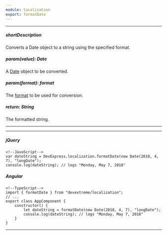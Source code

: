 ```yaml
---
module: localization
export: formatDate
---
```

---
##### shortDescription
Converts a Date object to a string using the specified format.

##### param(value): Date
A [Date](https://www.w3schools.com/js/js_dates.asp) object to be converted.

##### param(format): format
The [format](/api-reference/50%20Common/Object%20Structures/format '/Documentation/ApiReference/Common/Object_Structures/format/') to be used for conversion.

##### return: String
The formatted string.

---
---
##### jQuery

    <!--JavaScript-->
    var dateString = DevExpress.localization.formatDate(new Date(2018, 4, 7), "longDate");
    console.log(dateString); // logs "Monday, May 7, 2018"

##### Angular

    <!--TypeScript-->
    import { formatDate } from "devextreme/localization";
    // ...
    export class AppComponent {
        constructor() {
            let dateString = formatDate(new Date(2018, 4, 7), "longDate");
            console.log(dateString); // logs "Monday, May 7, 2018"
        }
    }

---